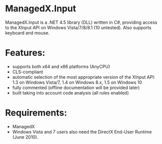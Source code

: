 # ManagedX.Input
ManagedX.Input is a .NET 4.5 library (DLL) written in C#, providing access to the XInput API on Windows Vista/7/8/8.1 (10 untested).
Also supports keyboard and mouse.


# Features:
- supports both x64 and x86 platforms (AnyCPU)
- CLS-compliant
- automatic selection of the most appropriate version of the XInput API: 1.3 on Windows Vista/7, 1.4 on Windows 8.x, 1.5 on Windows 10
- fully commented (offline documentation will be provided later)
- built taking into account code analysis (all rules enabled)


# Requirements:
- ManagedX
- Windows Vista and 7 users also need the DirectX End-User Runtime (June 2010).
